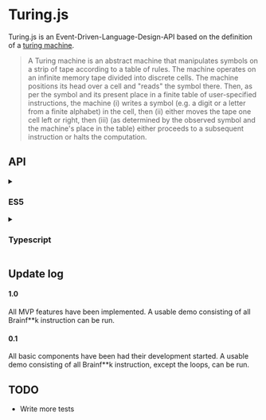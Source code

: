 # Turing.js
Turing.js is an Event-Driven-Language-Design-API based on the definition of a  [turing machine](https://en.wikipedia.org/wiki/Turing_machine).

> A Turing machine is an abstract machine that manipulates symbols on a strip of tape according to a table of rules.
> The machine operates on an infinite memory tape divided into discrete cells. The machine positions its head over a cell and "reads"  the symbol there. Then, as per the symbol and its present place in a finite table of user-specified instructions, the machine (i) writes a symbol (e.g. a digit or a letter from a finite alphabet) in the cell, then (ii) either moves the tape one cell left or right, then (iii) (as determined by the observed symbol and the machine's place in the table) either proceeds to a subsequent instruction or halts the computation.

## API

<details>
<summary><h3>ES5</h3></summary>

```js
/* Super small counter demo */
let tjs = require('./bin/turingjs');

new tjs.Language()
    .token('+', state => { state.data.sum++ })
    .token('-', state => { state.data.sum-- })
    .data({ sum: 0 })
    .run('+--++-++++')
    .then(state => console.log(state.data.sum)/* 4 */)
    .catch(err => { throw err });
```

<details>
<summary>Brainfuck demo</summary>

```js
let tjs = require('./bin/turingjs');

let brainfuck = new tjs.Language()
    .tokens({
        '+': state => { state.stack[state.index]++ },
        '-': state => { state.stack[state.index]-- },
        '>': state => { state.index++ },
        '<': state => { state.index-- },
        ',': state => { state.stack[state.index] = state.data.in.shift().charCodeAt(0) },
        '.': state => { state.data.out.push(String.fromCharCode(state.stack[state.index])) },
        '[': (state, token) => {
            state.data.loops.push(token.position)
            if (state.stack[state.index] === 0) {
                return (state, token) => {
                    if (token.value === '[') { state.data.loops.push(NaN) }
                    if (token.value === ']') { state.data.loops.pop() }
                    return state.data.loops.length === 0;
                };
            }
        },
        ']': (state, token) => { 
            state.tokenPointer = state.data.loops.pop() - 1; 
            // -1 in order to offset the auto increment done by turingjs
        },
    })
    .eof(state => {
        return state.data.loops.length === 0;
    })
    .data({ in: [], out: [], loops: [] });

brainfuck
    .data({ in: 'ABC'.split('') })
    .run('+++[->,.+++.<]')
    .then(finalState => console.log(finalState.data.out.join(''))/* ADBECF */)
    .catch(error => console.log(error));
```
</details>
</details>


<details>
<summary><h3>Typescript</h3></summary>

```ts
/* Super small counter demo */
import { Language } from 'turingjs';

new Language<{ sum: number }>()
    .token('+', state => { state.data.sum++ })
    .token('-', state => { state.data.sum-- })
    .data({ sum: 0 })
    .run('+--++-++++')
    .then(state => console.log(state.data.sum)/* 4 */)
    .catch(err => { throw err });
```

<details>
<summary>Brainfuck demo</summary>

```ts
import { Language } from 'turingjs';

interface BFData {
  in: string[],
  out: string[],
  loops: number[]
}
let brainfuck = new Language<BFData>()
    .tokens({
        '+': state => { state.stack[state.index]++ },
        '-': state => { state.stack[state.index]-- },
        '>': state => { state.index++ },
        '<': state => { state.index-- },
        ',': state => { state.stack[state.index] = state.data.in.shift().charCodeAt(0) },
        '.': state => { state.data.out.push(String.fromCharCode(state.stack[state.index])) },
        '[': (state, token) => {
            state.data.loops.push(token.position)
            if (state.stack[state.index] === 0) {
                return (state, token) => {
                    if (token.value === '[') { state.data.loops.push(NaN) }
                    if (token.value === ']') { state.data.loops.pop() }
                    return state.data.loops.length === 0;
                };
            }
        },
        ']': (state, token) => { 
            state.tokenPointer = state.data.loops.pop() - 1; 
            // -1 in order to offset the auto increment done by turingjs
        },
    })
    .eof(state => {
        return state.data.loops.length === 0;
    })
    .data({ in: [], out: [], loops: [] });

brainfuck
    .data({ in: 'ABC'.split('') })
    .run('+++[->,.+++.<]')
    .then(finalState => console.log(finalState.data.out.join(''))/* ADBECF */)
    .catch(error => console.log(error));
```
</details>
</details>

## Update log

#### 1.0
All MVP features have been implemented.
A usable demo consisting of all Brainf**k instruction can be run.

#### 0.1
All basic components have been had their development started.
A usable demo consisting of all Brainf**k instruction, except the loops, can be run.


## TODO
* Write more tests
